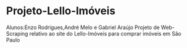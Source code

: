 # Projeto-Lello-Imóveis
Alunos:Enzo Rodrigues,André Melo e Gabriel Araújo
Projeto de Web-Scraping relativo ao site do Lello-Imóveis para comprar imóveis em São Paulo
